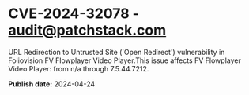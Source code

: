 # CVE-2024-32078 - audit@patchstack.com

URL Redirection to Untrusted Site ('Open Redirect') vulnerability in Foliovision FV Flowplayer Video Player.This issue affects FV Flowplayer Video Player: from n/a through 7.5.44.7212.



**Publish date:** 2024-04-24
